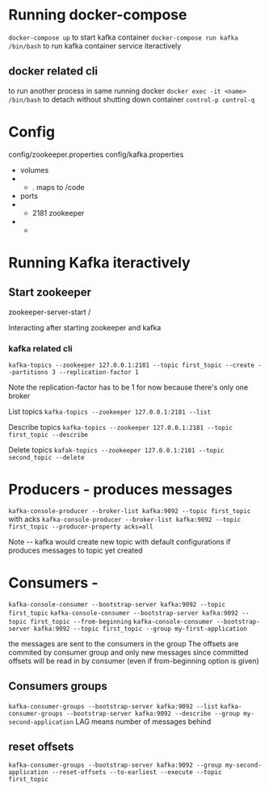 # Running docker-compose
`docker-compose up` to start kafka container
`docker-compose run kafka /bin/bash` to run kafka container service iteractively

## docker related cli
to run another process in same running docker
`docker exec -it <name> /bin/bash`
to detach without shutting down container
`control-p control-q` 

# Config
config/zookeeper.properties
config/kafka.properties
- volumes
- - . maps to /code
- ports
- - 2181 zookeeper
- - 

# Running Kafka iteractively
## Start zookeeper
zookeeper-server-start /

Interacting after starting zookeeper and kafka
### kafka related cli
`kafka-topics --zookeeper 127.0.0.1:2181 --topic first_topic --create --partitions 3 --replication-factor 1`

Note the replication-factor has to be 1 for now because there's only one broker

List topics
`kafka-topics --zookeeper 127.0.0.1:2181 --list`

Describe topics
`kafka-topics --zookeeper 127.0.0.1:2181 --topic first_topic --describe`

Delete topics
`kafak-topics --zookeeper 127.0.0.1:2181 --topic second_topic --delete`

# Producers - produces messages
`kafka-console-producer --broker-list kafka:9092 --topic first_topic`
with acks
`kafka-console-producer --broker-list kafka:9092 --topic first_topic --producer-property acks=all`

Note -- kafka would create new topic with default configurations if produces messages to topic yet created

# Consumers - 
`kafka-console-consumer --bootstrap-server kafka:9092 --topic first_topic`
`kafka-console-consumer --bootstrap-server kafka:9092 --topic first_topic --from-beginning`
`kafka-console-consumer --bootstrap-server kafka:9092 --topic first_topic --group my-first-application`

the messages are sent to the consumers in the group
The offsets are commited by consumer group and only new messages since committed offsets will be read in by consumer (even if from-beginning option is given)

## Consumers groups
`kafka-consumer-groups --bootstrap-server kafka:9092 --list`
`kafka-consumer-groups --bootstrap-server kafka:9092 --describe --group my-second-application`
LAG means number of messages behind

## reset offsets
`kafka-consumer-groups --bootstrap-server kafka:9092 --group my-second-application --reset-offsets --to-earliest --execute --topic first_topic`